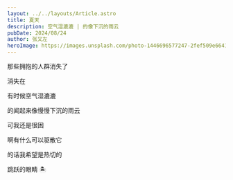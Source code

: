 ```yaml
---
layout: ../../layouts/Article.astro
title: 夏天
description: 空气湿漉漉 | 的像下沉的雨云
pubDate: 2024/08/24
author: 张又左
heroImage: https://images.unsplash.com/photo-1446696577247-2fef509e6641?q=80&w=2070&auto=format&fit=crop
---
```


那些拥抱的人群消失了

消失在

有时候空气湿漉漉

的闻起来像慢慢下沉的雨云

可我还是很困

啊有什么可以驱散它

的话我希望是热切的

跳跃的眼睛 🏝️